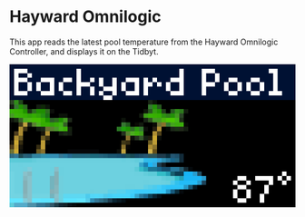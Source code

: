 # Hayward Omnilogic

This app reads the latest pool temperature from the Hayward Omnilogic Controller, and displays it on the Tidbyt.

![](hayward_omnilogic.png)